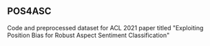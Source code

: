 ## POS4ASC

Code and preprocessed dataset for ACL 2021 paper titled "Exploiting Position Bias for Robust Aspect Sentiment Classification"

